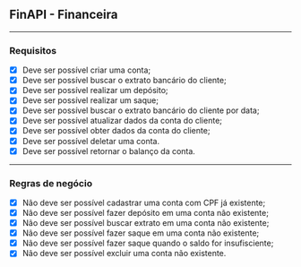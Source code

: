 ## FinAPI - Financeira

---

### Requisitos

- [x] Deve ser possível criar uma conta;
- [x] Deve ser possível buscar o extrato bancário do cliente;
- [x] Deve ser possível realizar um depósito;
- [x] Deve ser possível realizar um saque;
- [x] Deve ser possível buscar o extrato bancário do cliente por data;
- [x] Deve ser possível atualizar dados da conta do cliente;
- [x] Deve ser possível obter dados da conta do cliente;
- [x] Deve ser possível deletar uma conta.
- [x] Deve ser possível retornar o balanço da conta.

---

### Regras de negócio

- [x] Não deve ser possível cadastrar uma conta com CPF já existente;
- [x] Não deve ser possível fazer depósito em uma conta não existente;
- [x] Não deve ser possível buscar extrato em uma conta não existente;
- [x] Não deve ser possível fazer saque em uma conta não existente;
- [x] Não deve ser possível fazer saque quando o saldo for insufisciente;
- [x] Não deve ser possível excluir uma conta não existente.
